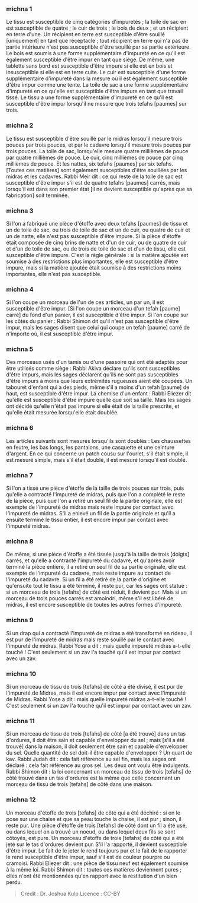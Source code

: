 
### michna 1
Le tissu est susceptible de cinq catégories d'impuretés ; la toile de sac en est susceptible de quatre ; le cuir de trois ; le bois de deux ; et un récipient en terre d'une. Un récipient en terre est susceptible d'être souillé [uniquement] en tant que réceptacle ; tout récipient en terre qui n'a pas de partie intérieure n'est pas susceptible d'être souillé par sa partie extérieure. Le bois est soumis à une forme supplémentaire d'impureté en ce qu'il est également susceptible d'être impur en tant que siège. De même, une tablette sans bord est susceptible d'être impure si elle est en bois et insusceptible si elle est en terre cuite. Le cuir est susceptible d'une forme supplémentaire d'impureté dans la mesure où il est également susceptible d'être impur comme une tente. La toile de sac a une forme supplémentaire d'impureté en ce qu'elle est susceptible d'être impure en tant que travail tissé. Le tissu a une forme supplémentaire d'impureté en ce qu'il est susceptible d'être impur lorsqu'il ne mesure que trois tefahs [paumes] sur trois.

### michna 2
Le tissu est susceptible d'être souillé par le midras lorsqu'il mesure trois pouces par trois pouces, et par le cadavre lorsqu'il mesure trois pouces par trois pouces. La toile de sac, lorsqu'elle mesure quatre millièmes de pouce par quatre millièmes de pouce. Le cuir, cinq millièmes de pouce par cinq millièmes de pouce. Et les nattes, six tefahs [paumes] par six tefahs. [Toutes ces matières] sont également susceptibles d'être souillées par les midras et les cadavres. Rabbi Meir dit : ce qui reste de la toile de sac est susceptible d'être impur s'il est de quatre tefahs [paumes] carrés, mais lorsqu'il est dans son premier état [il ne devient susceptible qu'après que sa fabrication] soit terminée.

### michna 3
Si l'on a fabriqué une pièce d'étoffe avec deux tefahs [paumes] de tissu et un de toile de sac, ou trois de toile de sac et un de cuir, ou quatre de cuir et un de natte, elle n'est pas susceptible d'être impure. Si la pièce d'étoffe était composée de cinq brins de natte et d'un de cuir, ou de quatre de cuir et d'un de toile de sac, ou de trois de toile de sac et d'un de tissu, elle est susceptible d'être impure. C'est la règle générale : si la matière ajoutée est soumise à des restrictions plus importantes, elle est susceptible d'être impure, mais si la matière ajoutée était soumise à des restrictions moins importantes, elle n'est pas susceptible.

### michna 4
Si l'on coupe un morceau de l'un de ces articles, un par un, il est susceptible d'être impur. [Si l'on coupe un morceau d'un tefah [paume] carré] du fond d'un panier, il est susceptible d'être impur. Si l'on coupe sur les côtés du panier : Rabbi Shimon dit qu'il n'est pas susceptible d'être impur, mais les sages disent que celui qui coupe un tefah [paume] carré de n'importe où, il est susceptible d'être impur.

### michna 5
Des morceaux usés d'un tamis ou d'une passoire qui ont été adaptés pour être utilisés comme siège : Rabbi Akiva déclare qu'ils sont susceptibles d'être impurs, mais les sages déclarent qu'ils ne sont pas susceptibles d'être impurs à moins que leurs extrémités rugueuses aient été coupées. Un tabouret d'enfant qui a des pieds, même s'il a moins d'un tefah [paume] de haut, est susceptible d'être impur. La chemise d'un enfant : Rabbi Eliezer dit qu'elle est susceptible d'être impure quelle que soit sa taille. Mais les sages ont décidé qu'elle n'était pas impure si elle était de la taille prescrite, et qu'elle était mesurée lorsqu'elle était doublée.

### michna 6
Les articles suivants sont mesurés lorsqu'ils sont doublés : Les chaussettes en feutre, les bas longs, les pantalons, une casquette et une ceinture d'argent. En ce qui concerne un patch cousu sur l'ourlet, s'il était simple, il est mesuré simple, mais s'il était doublé, il est mesuré lorsqu'il est doublé.

### michna 7
Si l'on a tissé une pièce d'étoffe de la taille de trois pouces sur trois, puis qu'elle a contracté l'impureté de midras, puis que l'on a complété le reste de la pièce, puis que l'on a retiré un seul fil de la partie originale, elle est exempte de l'impureté de midras mais reste impure par contact avec l'impureté de midras. S'il a enlevé un fil de la partie originale et qu'il a ensuite terminé le tissu entier, il est encore impur par contact avec l'impureté midras.

### michna 8
De même, si une pièce d'étoffe a été tissée jusqu'à la taille de trois [doigts] carrés, et qu'elle a contracté l'impureté du cadavre, et qu'après avoir terminé la pièce entière, il a retiré un seul fil de sa partie originale, elle est exempte de l'impureté du cadavre, mais reste impure au contact de l'impureté du cadavre. Si un fil a été retiré de la partie d'origine et qu'ensuite tout le tissu a été terminé, il reste pur, car les sages ont statué : si un morceau de trois [tefahs] de côté est réduit, il devient pur. Mais si un morceau de trois pouces carrés est amoindri, même s'il est libéré de midras, il est encore susceptible de toutes les autres formes d'impureté.

### michna 9
Si un drap qui a contracté l'impureté de midras a été transformé en rideau, il est pur de l'impureté de midras mais reste souillé par le contact avec l'impureté de midras. Rabbi Yose a dit : mais quelle impureté midras a-t-elle touché ! C'est seulement si un zav l'a touché qu'il est impur par contact avec un zav.

### michna 10
Si un morceau de tissu de trois [tefahs] de côté a été divisé, il est pur de l'impureté de Midras, mais il est encore impur par contact avec l'impureté de Midras. Rabbi Yose a dit : mais quelle impureté midras a-t-elle touché ! C'est seulement si un zav l'a touché qu'il est impur par contact avec un zav.

### michna 11
Si un morceau de tissu de trois [tefahs] de côté [a été trouvé] dans un tas d'ordures, il doit être sain et capable d'envelopper du sel ; mais [s'il a été trouvé] dans la maison, il doit seulement être sain et capable d'envelopper du sel. Quelle quantité de sel doit-il être capable d'envelopper ? Un quart de kav. Rabbi Judah dit : cela fait référence au sel fin, mais les sages ont déclaré : cela fait référence au gros sel. Les deux ont voulu être indulgents. Rabbi Shimon dit : la loi concernant un morceau de tissu de trois [tefahs] de côté trouvé dans un tas d'ordures est la même que celle concernant un morceau de tissu de trois [tefahs] de côté dans une maison.

### michna 12
Un morceau d'étoffe de trois [tefahs] de côté qui a été déchiré : si on le pose sur une chaise et que sa peau touche la chaise, il est pur ; sinon, il reste pur. Une pièce d'étoffe de trois [tefahs] de côté dont un fil a été usé, ou dans lequel on a trouvé un noeud, ou dans lequel deux fils se sont côtoyés, est pure. Un morceau d'étoffe de trois [tefahs] de côté qui a été jeté sur le tas d'ordures devient pur. S'il l'a rapporté, il devient susceptible d'être impur. Le fait de le jeter le rend toujours pur et le fait de le rapporter le rend susceptible d'être impur, sauf s'il est de couleur pourpre ou cramoisi. Rabbi Eliezer dit : une pièce de tissu neuf est également soumise à la même loi. Rabbi Shimon dit : toutes ces matières deviennent pures ; elles n'ont été mentionnées qu'en rapport avec la restitution d'un bien perdu.

>Crédit : Dr. Joshua Kulp
>Licence : CC-BY